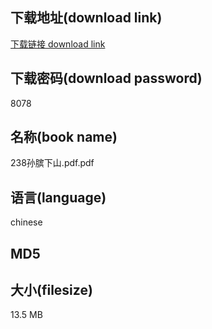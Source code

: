 ## 下载地址(download link)
[下载链接 download link](https://voluble-croquembouche-d321dc.netlify.app/?s=238%E5%AD%99%E8%86%91%E4%B8%8B%E5%B1%B1.pdf)

## 下载密码(download password)
8078

## 名称(book name)
238孙膑下山.pdf.pdf

## 语言(language)
chinese

## MD5


## 大小(filesize)
13.5 MB
